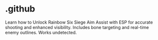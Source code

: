 # .github
Learn how to Unlock Rainbow Six Siege Aim Assist with ESP for accurate shooting and enhanced visibility. Includes bone targeting and real-time enemy outlines. Works undetected.
